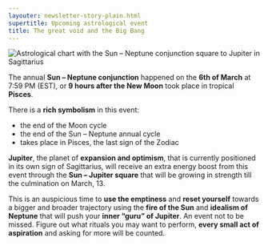 ```yaml
---
layouter: newsletter-story-plain.html
supertitle: Upcoming astrological event
title: The great void and the Big Bang
---
```


<img class="lazyload section-image-wide" data-srcset="/images/newsletters/tn-chart-2019-03-06.jpg" alt="Astrological chart with the Sun – Neptune conjunction square to Jupiter in Sagittarius">

The annual **Sun – Neptune conjunction** happened on the **6th of March** at 7:59 PM (EST), or **9 hours after the New Moon** took place in tropical **Pisces**.

There is a **rich symbolism** in this event:

* the end of the Moon cycle
* the end of the Sun – Neptune annual cycle
* takes place in Pisces, the last sign of the Zodiac

**Jupiter**, the planet of **expansion and optimism**, that is currently positioned in its own sign of Sagittarius, will receive an extra energy boost from this event through the **Sun – Jupiter square** that will be growing in strength till the culmination on March, 13. 

This is an auspicious time to **use the emptiness** and **reset yourself** towards a bigger and broader trajectory using the **fire of the Sun** and **idealism of Neptune** that will push your **inner “guru” of Jupiter**. An event not to be missed. Figure out what rituals you may want to perform, **every small act of aspiration** and asking for more will be counted.